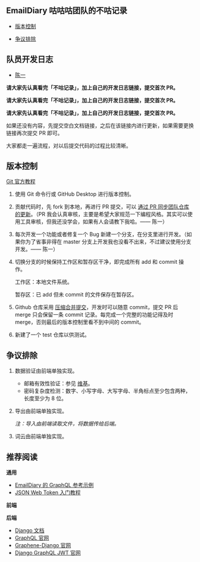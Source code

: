 ## EmailDiary 咕咕咕团队的不咕记录

- [版本控制](#版本控制)

- [争议排除](#争议排除)

## 队员开发日志

- [陈一](https://gist.github.com/cycychenyi/86ded7116028fb96c244d69c2d355407)

**请大家先认真看完「不咕记录」，加上自己的开发日志链接，提交首次 PR。**

**请大家先认真看完「不咕记录」，加上自己的开发日志链接，提交首次 PR。**

**请大家先认真看完「不咕记录」，加上自己的开发日志链接，提交首次 PR。**

如果还没有内容，先提交空白文档链接，之后在该链接内进行更新，如果需要更换链接再次提交 PR 即可。

大家都走一遍流程，对以后提交代码的过程比较清晰。

## 版本控制

[Git 官方教程](https://git-scm.com/book/zh/v2)

1. 使用 Git 命令行或 GitHub Desktop 进行版本控制。

2. 贡献代码时，先 fork 到本地，再进行 PR 提交，可以 [通过 PR 同步团队仓库的更新](https://blog.csdn.net/qq1332479771/article/details/56087333)。（PR 我会认真审核，主要是希望大家规范一下编程风格。其实可以使用工具审核，但我还没学会，如果有人会请教下我哈。—— 陈一）

3. 每次开发一个功能或者修复一个 Bug 新建一个分支，在分支里进行开发。（如果你为了省事非得在 master 分支上开发我也没看不出来，不过建议使用分支开发。—— 陈一）

4. 切换分支的时候保持工作区和暂存区干净，即完成所有 add 和 commit 操作。

   工作区：本地文件系统。

   暂存区：已 add 但未 commit 的文件保存在暂存区。

5. Github 仓库采用 [压缩合并提交](https://help.github.com/cn/github/administering-a-repository/about-merge-methods-on-github#squashing-your-merge-commits)，开发时可以随意 commit，提交 PR 后 merge 只会保留一条 commit 记录。每完成一个完整的功能记得及时 merge，否则最后的版本控制里看不到中间的 commit。

6. 新建了一个 test 仓库以供测试。

## 争议排除

1. 数据验证由前端单独实现。
   - 邮箱有效性验证：参见 [维基](https://zh.wikipedia.org/wiki/電子郵件地址#规则)。
   - 密码复杂度检测：数字、小写字母、大写字母、半角标点至少包含两种，长度至少为 8 位。

2. 导出由前端单独实现。

   *注：导入由前端读取文件，将数据传给后端。*

3. 词云由前端单独实现。

## 推荐阅读

**通用**

- [EmailDiary 的 GraphQL 参考示例](https://gist.github.com/cycychenyi/636a01657b4c48fc3e040a3306f0b626)
- [JSON Web Token 入门教程](https://www.ruanyifeng.com/blog/2018/07/json_web_token-tutorial.html)

**前端**

**后端**

- [Django 文档](https://docs.djangoproject.com/zh-hans/3.0/)
- [GraphQL 官网](https://graphql.cn/)
- [Graphene-Django 官网](https://docs.graphene-python.org/projects/django/en/latest/)
- [Django GraphQL JWT 官网](https://django-graphql-jwt.domake.io/en/latest/)